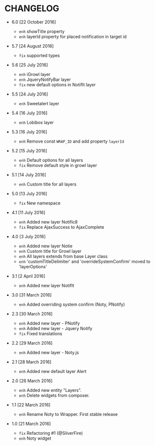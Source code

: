 # CHANGELOG
* 6.0 [22 October 2016]
    - `enh` showTitle property
    - `enh` layerId property for placed notification in target id
    
* 5.7 [24 August 2016]
    - `fix` supported types
    
* 5.6 [25 July 2016]
    - `enh` iGrowl layer
    - `enh` JqueryNotifyBar layer
    - `fix` new default options in NotifIt layer
    
* 5.5 [24 July 2016]
    - `enh` Sweetalert layer
    
* 5.4 [16 July 2016]
    - `enh` Lobibox layer
    
* 5.3 [16 July 2016]
    - `enh` Remove const ```WRAP_ID``` and add property ```layerId```

* 5.2 [15 July 2016]
    - `enh` Default options for all layers
    - `fix` Remove default style in growl layer

* 5.1 [14 July 2016]
    - `enh` Custom title for all layers

* 5.0 [13 July 2016]
    - `fix` New namespace

* 4.1 [11 July 2016]
    - `enh` Added new layer Notific8
    - `fix` Replace AjaxSuccess to AjaxComplete

* 4.0 [3 July 2016]
    - `enh` Added new layer Notie
    - `enh` Custom title for Growl layer
    - `enh` All layers extends from base Layer class
    - `enh` 'customTitleDelimiter' and 'overrideSystemConfirm' moved to 'layerOptions'

* 3.1 [2 April 2016]
    - `enh` Added new layer NotifIt
	
* 3.0 [31 March 2016]
    - `enh` Added overriding system confirm (Noty, PNotify)

* 2.3 [30 March 2016]
    - `enh` Added new layer - PNotify
    - `enh` Added new layer - Jquery Notify
    - `fix` Fixed translations

* 2.2 [29 March 2016]
    - `enh` Added new layer - Noty.js

* 2.1 [28 March 2016]
    - `enh` Added new default layer Alert

* 2.0 [26 March 2016]
    - `enh` Added new entity "Layers".
    - `enh` Delete widgets from composer.

* 1.1 [22 March 2016]
    - `enh` Rename Noty to Wrapper. First stable release

* 1.0 [21 March 2016]
    - `fix` Refactoring #1 (@SilverFire)
    - `enh` Noty widget